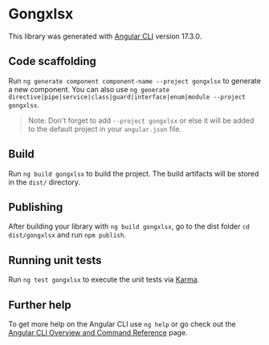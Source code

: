 # Gongxlsx

This library was generated with [Angular CLI](https://github.com/angular/angular-cli) version 17.3.0.

## Code scaffolding

Run `ng generate component component-name --project gongxlsx` to generate a new component. You can also use `ng generate directive|pipe|service|class|guard|interface|enum|module --project gongxlsx`.
> Note: Don't forget to add `--project gongxlsx` or else it will be added to the default project in your `angular.json` file. 

## Build

Run `ng build gongxlsx` to build the project. The build artifacts will be stored in the `dist/` directory.

## Publishing

After building your library with `ng build gongxlsx`, go to the dist folder `cd dist/gongxlsx` and run `npm publish`.

## Running unit tests

Run `ng test gongxlsx` to execute the unit tests via [Karma](https://karma-runner.github.io).

## Further help

To get more help on the Angular CLI use `ng help` or go check out the [Angular CLI Overview and Command Reference](https://angular.io/cli) page.
